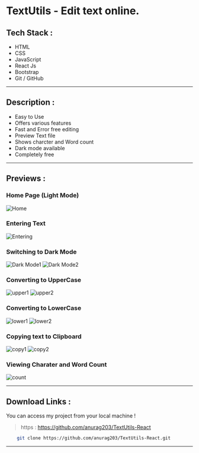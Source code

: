 # TextUtils - Edit text online.
## **Tech Stack** : 
* HTML
* CSS
* JavaScript
* React Js
* Bootstrap
* Git / GitHub
___
## **Description** : 
* Easy to Use
* Offers various features
* Fast and Error free editing
* Preview Text file
* Shows charcter and Word count
* Dark mode available
* Completely free
___
## **Previews** : 
### Home Page (Light Mode)
![Home](https://drive.google.com/uc?export=view&id=1PbSq6nU_8zS7qrR-GCfG7yjbY4TSpv_n)
### Entering Text
![Entering](https://drive.google.com/uc?export=view&id=1Qs8NGQVKu3XuEm65RehuIOyDuF2VinIL)
### Switching to Dark Mode
![Dark Mode1](https://drive.google.com/uc?export=view&id=1QprLTWLdC72zRNBvXn0p1_nP8jEyJs_T)
![Dark Mode2](https://drive.google.com/uc?export=view&id=1PnUvEXaFJ7JQpKBhJ_FldVCGEwKVT_KQ)
### Converting to UpperCase
![upper1](https://drive.google.com/uc?export=view&id=1PiFElKujRj1S6M9n7rOu_lLvMYhOn89v)
![upper2](https://drive.google.com/uc?export=view&id=1PksK4Y6yvVszm0G-7VED0b9chyn3aRCS)
### Converting to LowerCase
![lower1](https://drive.google.com/uc?export=view&id=1QynP90XfVFkngszKwI8puZbCq4vNoj4H)
![lower2](https://drive.google.com/uc?export=view&id=1QmlE84B6226fEIADmBEqpOQJjhSnK9V-)
### Copying text to Clipboard
![copy1](https://drive.google.com/uc?export=view&id=1QmfLAQjy92JsdZ26a1CfL1fcZFYl8ZUa)
![copy2](https://drive.google.com/uc?export=view&id=1Pz6faBBOji2qCf5P3zi8g-vdSF1Tx_3L)
### Viewing Charater and Word Count
![count](https://drive.google.com/uc?export=view&id=1RCmBAya6heksFjCHA4vuRVNBmePThAdN)



___
## **Download Links** : 
You can access my project from your local machine !
>https : https://github.com/anurag203/TextUtils-React

```bash
    git clone https://github.com/anurag203/TextUtils-React.git
```
___

